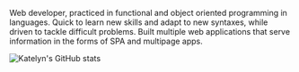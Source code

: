 Web developer, practiced in functional and object oriented programming in languages. Quick to learn new skills and adapt to new syntaxes, while driven to tackle difficult problems. Built multiple web applications that serve information in the forms of SPA and multipage apps. 

![Katelyn's GitHub stats](https://github-readme-stats.vercel.app/api?username=Yma-Van2020&count_private=true&show_icons=true&theme=bear)
